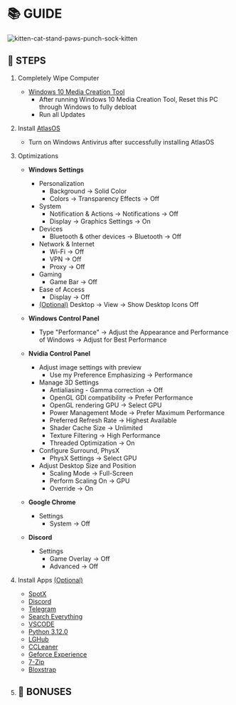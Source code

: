 # 📚 **GUIDE**

![kitten-cat-stand-paws-punch-sock-kitten](https://github.com/user-attachments/assets/2f78bfb7-2912-4165-9a4e-be6ec3ee9437)

## 👣 **STEPS**

1. Completely Wipe Computer
   - [Windows 10 Media Creation Tool](https://www.microsoft.com/en-us/software-download/windows10)
      - After running Windows 10 Media Creation Tool, Reset this PC through Windows to fully debloat
      - Run all Updates
        
2. Install [AtlasOS](https://atlasos.net/)
   - Turn on Windows Antivirus after successfully installing AtlasOS
     
3. Optimizations
   - **Windows Settings**
      - Personalization
           - Background → Solid Color
           - Colors → Transparency Effects → Off
      - System
           - Notification & Actions → Notifications → Off
           - Display → Graphics Settings → On
      - Devices
           - Bluetooth & other devices → Bluetooth → Off
      - Network & Internet
           - Wi-Fi → Off
           - VPN → Off
           - Proxy → Off
      - Gaming
           - Game Bar → Off
      - Ease of Access
           - Display → Off
      - <ins>(Optional)</ins> Desktop → View → Show Desktop Icons Off
        
   - **Windows Control Panel**
      - Type "Performance" → Adjust the Appearance and Performance of Windows → Adjust for Best Performance
        
   - **Nvidia Control Panel**
      - Adjust image settings with preview
           - Use my Preference Emphasizing → Performance
      - Manage 3D Settings
           - Antialiasing - Gamma correction → Off
           - OpenGL GDI compatibility → Prefer Performance
           - OpenGL rendering GPU → Select GPU
           - Power Management Mode → Prefer Maximum Performance
           - Preferred Refresh Rate → Highest Available
           - Shader Cache Size → Unlimited
           - Texture Filtering → High Performance
           - Threaded Optimization → On
      - Configure Surround, PhysX
           - PhysX Settings → Select GPU
      - Adjust Desktop Size and Position
           - Scaling Mode → Full-Screen
           - Perform Scaling On → GPU
           - Override → On
             
   - **Google Chrome**
      - Settings
           - System → Off
        
   - **Discord**
      - Settings
           - Game Overlay → Off
           - Advanced → Off
        
4. Install Apps <ins>(Optional)</ins>
   - [SpotX](https://github.com/SpotX-Official/SpotX)
   - [Discord](https://discord.com/)
   - [Telegram](https://telegram.org/)
   - [Search Everything](https://www.voidtools.com/downloads/)
   - [VSCODE](https://code.visualstudio.com/)
   - [Python 3.12.0](https://www.python.org/downloads/release/python-3120/)
   - [LGHub](https://www.logitechg.com/en-us/innovation/g-hub.html?srsltid=AfmBOor-0aslBw0nkoQl78XDfQgVEu3lrMrEnGTjPAN0Nw2Hiff5dAJ0)
   - [CCLeaner](https://www.ccleaner.com/ccleaner/download)
   - [Geforce Experience](https://www.nvidia.com/en-us/geforce/geforce-experience/download/)
   - [7-Zip](https://www.7-zip.org/)
   - [Bloxstrap](https://bloxstrap.org/)

5. 🎁 **BONUSES**
   -
